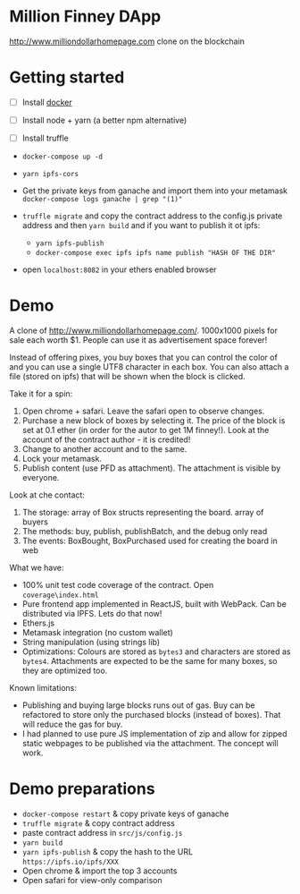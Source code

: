# Million Finney DApp
http://www.milliondollarhomepage.com clone on the blockchain

# Getting started
* [ ] Install [docker](https://www.docker.com/community-edition)
* [ ] Install node + yarn (a better npm alternative)
* [ ] Install truffle


* `docker-compose up -d`
* `yarn ipfs-cors`

* Get the private keys from ganache and import them into your metamask
    `docker-compose logs ganache | grep "(1)"`
* `truffle migrate` and copy the contract address to the config.js private address and then `yarn build` and if you want to publish it ot ipfs:
    - `yarn ipfs-publish`
    - `docker-compose exec ipfs ipfs name publish "HASH OF THE DIR"`
* open `localhost:8082` in your ethers enabled browser

# Demo

A clone of http://www.milliondollarhomepage.com/. 1000x1000 pixels for sale each worth $1. People can use it as advertisement space forever!

Instead of offering pixes, you buy boxes that you can control the color of and you can use a single UTF8 character in each box. You can also attach a file (stored on ipfs) that will be shown when the block is clicked.

Take it for a spin:
1. Open chrome + safari. Leave the safari open to observe changes.
2. Purchase a new block of boxes by selecting it. The price of the block is set at 0.1 ether (in order for the autor to get 1M finney!). Look at the account of the contract author - it is credited!
3. Change to another account and to the same.
4. Lock your metamask.
5. Publish content (use PFD as attachment). The attachment is visible by everyone.

Look at che contact:
1. The storage: array of Box structs representing the board. array of buyers
2. The methods: buy, publish, publishBatch, and the debug only read
3. The events: BoxBought, BoxPurchased used for creating the board in web

What we have:
* 100% unit test code coverage of the contract. Open `coverage\index.html`
* Pure frontend app implemented in ReactJS, built with WebPack. Can be distributed via IPFS. Lets do that now!
* Ethers.js
* Metamask integration (no custom wallet)
* String manipulation (using strings lib)
* Optimizations: Colours are stored as `bytes3` and characters are stored as `bytes4`. Attachments are expected to be the same for many boxes, so they are optimized too.


Known limitations:
* Publishing and buying large blocks runs out of gas. Buy can be refactored to store only the purchased blocks (instead of boxes). That will reduce the gas for buy.
* I had planned to use pure JS implementation of zip and allow for zipped static webpages to be published via the attachment. The concept will work.

# Demo preparations
* `docker-compose restart` & copy private keys of ganache
* `truffle migrate` & copy contract address
* paste contract address in `src/js/config.js`
* `yarn build`
* `yarn ipfs-publish` & copy the hash to the URL `https://ipfs.io/ipfs/XXX`
* Open chrome & import the top 3 accounts
* Open safari for view-only comparison
